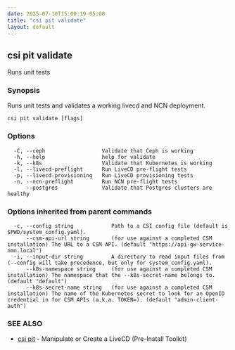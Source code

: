 ```yaml
---
date: 2025-07-10T15:00:19-05:00
title: "csi pit validate"
layout: default
---
```

## csi pit validate

Runs unit tests

### Synopsis

Runs unit tests and validates a working livecd and NCN deployment.

```
csi pit validate [flags]
```

### Options

```
  -C, --ceph                  Validate that Ceph is working
  -h, --help                  help for validate
  -k, --k8s                   Validate that Kubernetes is working
  -l, --livecd-preflight      Run LiveCD pre-flight tests
  -p, --livecd-provisioning   Run LiveCD provisioning tests
  -n, --ncn-preflight         Run NCN pre-flight tests
      --postgres              Validate that Postgres clusters are healthy
```

### Options inherited from parent commands

```
  -c, --config string            Path to a CSI config file (default is $PWD/system_config.yaml).
      --csm-api-url string       (for use against a completed CSM installation) The URL to a CSM API. (default "https://api-gw-service-nmn.local")
  -i, --input-dir string         A directory to read input files from (--config will take precedence, but only for system_config.yaml).
      --k8s-namespace string     (for use against a completed CSM installation) The namespace that the --k8s-secret-name belongs to. (default "default")
      --k8s-secret-name string   (for use against a completed CSM installation) The name of the Kubernetes secret to look for an OpenID credential in for CSM APIs (a.k.a. TOKEN=). (default "admin-client-auth")
```

### SEE ALSO

* [csi pit](/commands/csi_pit/)	 - Manipulate or Create a LiveCD (Pre-Install Toolkit)

